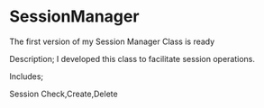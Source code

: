 # SessionManager
The first version of my Session Manager Class is ready

Description; I developed this class to facilitate session operations.

Includes;

Session Check,Create,Delete
